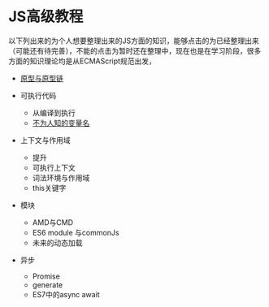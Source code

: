 # JS高级教程

以下列出来的为个人想要整理出来的JS方面的知识，能够点击的为已经整理出来（可能还有待完善），不能的点击为暂时还在整理中，现在也是在学习阶段，很多方面的知识理论均是从ECMAScript规范出发，

* [原型与原型链](https://github.com/wujinzhe/js-course/blob/master/course/%E5%8E%9F%E5%9E%8B%E4%B8%8E%E5%8E%9F%E5%9E%8B%E9%93%BE/%E5%8E%9F%E5%9E%8B%E4%B8%8E%E5%8E%9F%E5%9E%8B%E9%93%BE.md)

* 可执行代码

  * 从编译到执行
  * [不为人知的变量名](https://github.com/wujinzhe/js-course/blob/master/course/不为人知的变量名.md)

* 上下文与作用域

  * 提升
  * 可执行上下文
  * 词法环境与作用域
  * this关键字

* 模块

  * AMD与CMD
  * ES6 module 与commonJs
  * 未来的动态加载

* 异步

  * Promise
  * generate
  * ES7中的async await